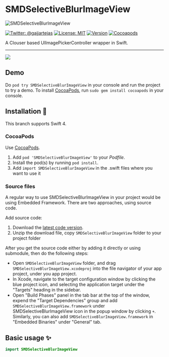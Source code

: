 # SMDSelectiveBlurImageView

![SMDSelectiveBlurImageView](Screenshots/logo.png)

[![Twitter: @gajjartejas](http://img.shields.io/badge/contact-%40gajjartejas-70a1fb.svg?style=flat)](https://twitter.com/gajjartejas)
[![License: MIT](http://img.shields.io/badge/license-MIT-70a1fb.svg?style=flat)](https://github.com/gajjartejas/SMDSelectiveBlurImageView/blob/master/README.md)
[![Version](http://img.shields.io/badge/version-0.1.0-green.svg?style=flat)](https://github.com/gajjartejas/SMDSelectiveBlurImageView)
[![Cocoapods](http://img.shields.io/badge/Cocoapods-available-green.svg?style=flat)](http://cocoadocs.org/docsets/SMDSelectiveBlurImageView/)

A Clouser based UIImagePickerController wrapper in Swift.
***

[![](Screenshots/1.png)](Screenshots/animation.gif)

## Demo

Do `pod try SMDSelectiveBlurImageView` in your console and run the project to try a demo.
To install [CocoaPods](http://www.cocoapods.org), run `sudo gem install cocoapods` in your console.

## Installation 📱

This branch supports Swift 4.

### CocoaPods

Use [CocoaPods](http://www.cocoapods.org).

1. Add `pod 'SMDSelectiveBlurImageView'` to your *Podfile*.
2. Install the pod(s) by running `pod install`.
3. Add `import SMDSelectiveBlurImageView` in the .swift files where you want to use it

### Source files

A regular way to use SMDSelectiveBlurImageView in your project would be using Embedded Framework. There are two approaches, using source code.

Add source code:

1. Download the [latest code version](https://github.com/gajjartejas/SMDSelectiveBlurImageView/archive/master.zip).
2. Unzip the download file, copy `SMDSelectiveBlurImageView` folder to your project folder

After you get the source code either by adding it directly or using submodule, then do the following steps:

- Open `SMDSelectiveBlurImageView` folder, and drag `SMDSelectiveBlurImageView.xcodeproj` into the file navigator of your app project, under you app project.
- In Xcode, navigate to the target configuration window by clicking the blue project icon, and selecting the application target under the "Targets" heading in the sidebar.
- Open "Build Phases" panel in the tab bar at the top of the window, expend the "Target Dependencies" group and add `SMDSelectiveBlurImageView.framework` under SMDSelectiveBlurImageView icon in the popup window by clicking `+`. Similarly, you can also add `SMDSelectiveBlurImageView.framework` in "Embedded Binaries" under "General" tab.

## Basic usage ✨

```swift
import SMDSelectiveBlurImageView
